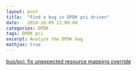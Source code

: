 ```yaml
---
layout: post
title:  "Find a bug in DPDK pci driver"
date:   2018-10-09 12:00:00
categories: DPDK
tags: DPDK pci
excerpt: Analyze the DPDK bug
mathjax: true
---
```






[bus/pci: fix unexpected resource mapping override](https://patches.dpdk.org/patch/44164/) 
